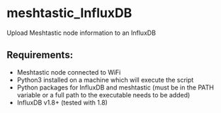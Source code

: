 # meshtastic_InfluxDB
Upload Meshtastic node information to an InfluxDB

## Requirements:
- Meshtastic node connected to WiFi
- Python3 installed on a machine which will execute the script
- Python packages for InfluxDB and meshtastic (must be in the PATH variable or a full path to the executable needs to be added)
- InfluxDB v1.8+ (tested with 1.8)
